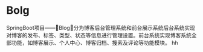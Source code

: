 # Bolg
SpringBoot项目——🌟Blog🌟分为博客后台管理系统和前台展示系统后台系统实现对博客的发布、标签、类型、状态等信息进行管理设置。前台系统实现博客系统全部功能，如博客展示、个人中心、博客归档、搜索及评论等功能模块。
hh 
